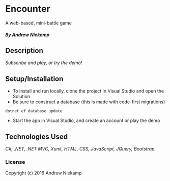 # Encounter
A web-based, mini-battle game
##### By Andrew Niekamp

## Description

_Subscribe and play, or try the demo!_

## Setup/Installation

* To install and run locally, clone the project in Visual Studio and open the Solution
* Be sure to construct a database (this is made with code-first migrations)
```
dotnet ef database update
```
* Start the app in Visual Studio, and create an account or play the demo 


## Technologies Used

_C#, .NET, .NET MVC, Xunit, HTML, CSS, JavaScript, JQuery, Bootstrap._

### License

Copyright (c) 2016 Andrew Niekamp
